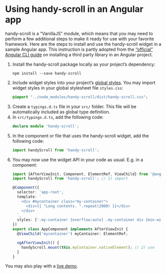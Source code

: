 # Using handy-scroll in an Angular app

handy-scroll is a “VanillaJS” module, which means that you may need to perform a few additional steps to make it ready for use with your favorite framework. Here are the steps to install and use the handy-scroll widget in a sample Angular app. This instruction is partly adopted from the [“official” Angular CLI guide](https://github.com/angular/angular-cli/wiki/stories-third-party-lib) on installing a third party library in an Angular project.

1. Install the handy-scroll package locally as your project’s dependency:
    ```
    npm install --save handy-scroll
    ```
1. Include widget styles into your project’s [global styles](https://github.com/angular/angular-cli/wiki/stories-global-styles). You may import widget styles in your global stylesheet file `styles.css`:
    ```css
    @import "../node_modules/handy-scroll/dist/handy-scroll.css";
    ```
1. Create a `typings.d.ts` file in your `src/` folder. This file will be automatically included as global type definition.
1. In `src/typings.d.ts`, add the following code:
    ```typescript
    declare module 'handy-scroll';
    ```
1.  In the component or file that uses the handy-scroll widget, add the following code:
    ```typescript
    import handyScroll from 'handy-scroll';
    ```
1. You may now use the widget API in your code as usual. E.g. in a component:
    ```typescript
    import {AfterViewInit, Component, ElementRef, ViewChild} from '@angular/core';
    import handyScroll from 'handy-scroll'; // 1) import
    
    @Component({
      selector: 'app-root',
      template: `
        <div #mycontainer class="my-container">
          <div>{{ "Long contents. ".repeat(2000) }}</div>
        </div>
      `,
      styles: ['.my-container {overflow:auto} .my-container div {min-width:150vw}']
    })
    export class AppComponent implements AfterViewInit {
      @ViewChild('mycontainer') myContainer: ElementRef;
    
      ngAfterViewInit() {
        handyScroll.mount(this.myContainer.nativeElement); // 2) use
      }
    }
    ```

You may also play with a [live demo](https://stackblitz.com/edit/angular-handy-scroll-integration).